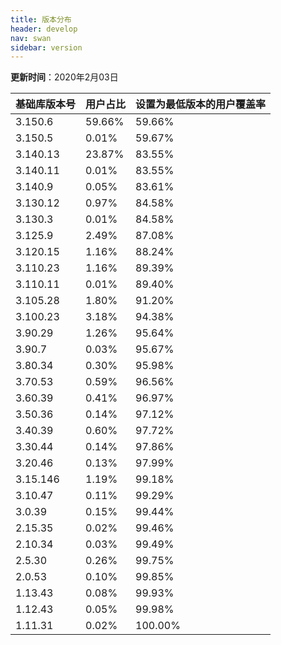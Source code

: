 ```yaml
---
title: 版本分布
header: develop
nav: swan
sidebar: version
---
```

**更新时间**：2020年2月03日


 
|基础库版本号|用户占比|设置为最低版本的用户覆盖率|
|---|---|---|
|3.150.6|59.66%|59.66%|
|3.150.5|0.01%|59.67%|
|3.140.13|23.87%|83.55%|
|3.140.11|0.01%|83.55%|
|3.140.9|0.05%|83.61%|
|3.130.12|0.97%|84.58%|
|3.130.3|0.01%|84.58%|
|3.125.9|2.49%|87.08%|
|3.120.15|1.16%|88.24%|
|3.110.23|1.16%|89.39%|
|3.110.11|0.01%|89.40%|
|3.105.28|1.80%|91.20%|
|3.100.23|3.18%|94.38%|
|3.90.29|1.26%|95.64%|
|3.90.7|0.03%|95.67%|
|3.80.34|0.30%|95.98%|
|3.70.53|0.59%|96.56%|
|3.60.39|0.41%|96.97%|
|3.50.36|0.14%|97.12%|
|3.40.39|0.60%|97.72%|
|3.30.44|0.14%|97.86%|
|3.20.46|0.13%|97.99%|
|3.15.146|1.19%|99.18%|
|3.10.47|0.11%|99.29%|
|3.0.39|0.15%|99.44%|
|2.15.35|0.02%|99.46%|
|2.10.34|0.03%|99.49%|
|2.5.30|0.26%|99.75%|
|2.0.53|0.10%|99.85%|
|1.13.43|0.08%|99.93%|
|1.12.43|0.05%|99.98%|
|1.11.31|0.02%|100.00%|